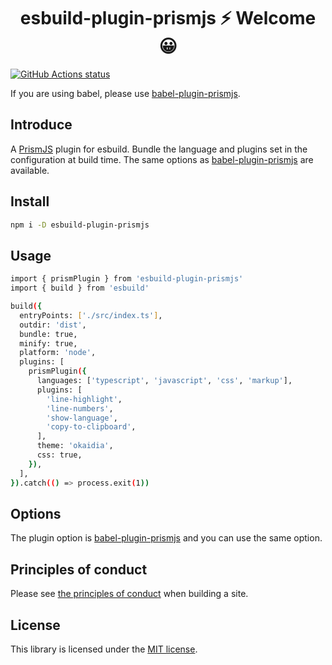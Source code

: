 <h1 align="center">esbuild-plugin-prismjs ⚡ Welcome 😀</h1>

<p align="left">
  <a href="https://github.com/actions/setup-node"><img alt="GitHub Actions status" src="https://github.com/activeguild/esbuild-plugin-prismjs/workflows/automatic%20release/badge.svg" style="max-width:100%;"></a>
</p>

If you are using babel, please use [babel-plugin-prismjs](https://www.npmjs.com/package/babel-plugin-prismjs).

## Introduce

A [PrismJS](https://github.com/PrismJS/prisms) plugin for esbuild.
Bundle the language and plugins set in the configuration at build time.
The same options as [babel-plugin-prismjs](https://www.npmjs.com/package/babel-plugin-prismjs) are available.

## Install

```bash
npm i -D esbuild-plugin-prismjs

```

## Usage

```bash
import { prismPlugin } from 'esbuild-plugin-prismjs'
import { build } from 'esbuild'

build({
  entryPoints: ['./src/index.ts'],
  outdir: 'dist',
  bundle: true,
  minify: true,
  platform: 'node',
  plugins: [
    prismPlugin({
      languages: ['typescript', 'javascript', 'css', 'markup'],
      plugins: [
        'line-highlight',
        'line-numbers',
        'show-language',
        'copy-to-clipboard',
      ],
      theme: 'okaidia',
      css: true,
    }),
  ],
}).catch(() => process.exit(1))

```

## Options

The plugin option is [babel-plugin-prismjs](https://www.npmjs.com/package/babel-plugin-prismjs) and you can use the same option.

## Principles of conduct

Please see [the principles of conduct](https://github.com/activeguild/visualize-react-component/blob/master/.github/CONTRIBUTING.md) when building a site.

## License

This library is licensed under the [MIT license](https://github.com/activeguild/visualize-react-component/blob/master/LICENSE).
